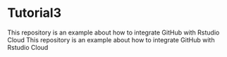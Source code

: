 # Tutorial3
This repository is an example about how to integrate GitHub with Rstudio Cloud
This repository is an example about how to integrate GitHub with Rstudio Cloud
